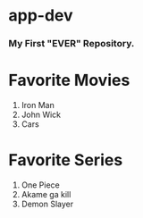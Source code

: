 # app-dev
### My First "EVER" Repository.

# Favorite Movies
1. Iron Man
2. John Wick
3. Cars
   
# Favorite Series
1. One Piece
2. Akame ga kill
3. Demon Slayer
